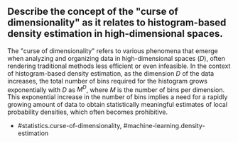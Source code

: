 ## Describe the concept of the "curse of dimensionality" as it relates to histogram-based density estimation in high-dimensional spaces.

The "curse of dimensionality" refers to various phenomena that emerge when analyzing and organizing data in high-dimensional spaces ($D$), often rendering traditional methods less efficient or even infeasible. In the context of histogram-based density estimation, as the dimension $D$ of the data increases, the total number of bins required for the histogram grows exponentially with $D$ as $M^D$, where $M$ is the number of bins per dimension. This exponential increase in the number of bins implies a need for a rapidly growing amount of data to obtain statistically meaningful estimates of local probability densities, which often becomes prohibitive.

- #statistics.curse-of-dimensionality, #machine-learning.density-estimation